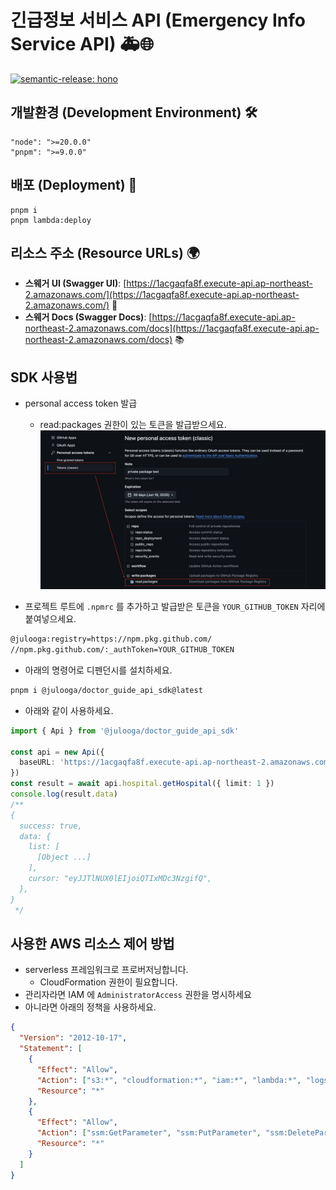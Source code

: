# 긴급정보 서비스 API (Emergency Info Service API) 🚑🌐

[![semantic-release: hono](https://img.shields.io/badge/semantic--release-hono-e10079?logo=semantic-release)](https://github.com/semantic-release/semantic-release)

## 개발환경 (Development Environment) 🛠️

```plaintext
"node": ">=20.0.0"
"pnpm": ">=9.0.0"
```

## 배포 (Deployment) 🚀

```plaintext
pnpm i
pnpm lambda:deploy
```

## 리소스 주소 (Resource URLs) 🌍

- **스웨거 UI (Swagger UI)**: [https://1acgaqfa8f.execute-api.ap-northeast-2.amazonaws.com/](https://1acgaqfa8f.execute-api.ap-northeast-2.amazonaws.com/) 📖
- **스웨거 Docs (Swagger Docs)**: [https://1acgaqfa8f.execute-api.ap-northeast-2.amazonaws.com/docs](https://1acgaqfa8f.execute-api.ap-northeast-2.amazonaws.com/docs) 📚

## SDK 사용법

- personal access token 발급

  - read:packages 권한이 있는 토큰을 발급받으세요.
    ![토큰 발급받는법](public/token.png)

- 프로젝트 루트에 `.npmrc` 를 추가하고 발급받은 토큰을 `YOUR_GITHUB_TOKEN` 자리에 붙여넣으세요.

```txt
@julooga:registry=https://npm.pkg.github.com/
//npm.pkg.github.com/:_authToken=YOUR_GITHUB_TOKEN
```

- 아래의 명령어로 디펜던시를 설치하세요.

```sh
pnpm i @julooga/doctor_guide_api_sdk@latest
```

- 아래와 같이 사용하세요.

```ts
import { Api } from '@julooga/doctor_guide_api_sdk'

const api = new Api({
  baseURL: 'https://1acgaqfa8f.execute-api.ap-northeast-2.amazonaws.com'
})
const result = await api.hospital.getHospital({ limit: 1 })
console.log(result.data)
/**
{
  success: true,
  data: {
    list: [
      [Object ...]
    ],
    cursor: "eyJJTlNUX0lEIjoiQTIxMDc3NzgifQ",
  },
}
 */
```

## 사용한 AWS 리소스 제어 방법

- serverless 프레임워크로 프로버저닝합니다.
  - CloudFormation 권한이 필요합니다.
- 관리자라면 IAM 에 `AdministratorAccess` 권한을 명시하세요
- 아니라면 아래의 정책을 사용하세요.

```json
{
  "Version": "2012-10-17",
  "Statement": [
    {
      "Effect": "Allow",
      "Action": ["s3:*", "cloudformation:*", "iam:*", "lambda:*", "logs:*"],
      "Resource": "*"
    },
    {
      "Effect": "Allow",
      "Action": ["ssm:GetParameter", "ssm:PutParameter", "ssm:DeleteParameter"],
      "Resource": "*"
    }
  ]
}
```
